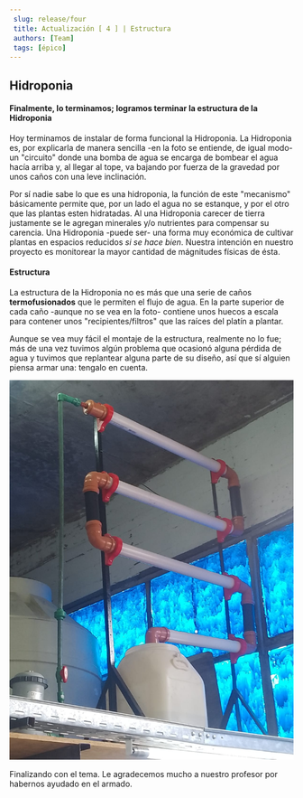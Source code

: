 ```yaml
---
 slug: release/four
 title: Actualización [ 4 ] | Estructura
 authors: [Team]
 tags: [épico]
---
```


## Hidroponia

#### **Finalmente, lo terminamos; logramos terminar la estructura de la Hidroponia**

Hoy terminamos de instalar de forma funcional la Hidroponia. 
La Hidroponia es, por explicarla de manera sencilla -en la foto se entiende, de igual modo- un "circuito" donde una bomba de agua se encarga de bombear el agua hacía arriba y, al llegar al tope, va bajando por fuerza de la gravedad por unos caños con una leve inclinación. 

Por sí nadie sabe lo que es una hidroponia, la función de este "mecanismo" básicamente permite que, por un lado el agua no se estanque, y por el otro que las plantas esten hidratadas. Al una Hidroponia carecer de tierra justamente se le agregan minerales y/o nutrientes para compensar su carencia. Una Hidroponia -puede ser- una forma muy económica de cultivar plantas en espacios reducidos *si se hace bien*. Nuestra intención en nuestro proyecto es monitorear la mayor cantidad de mágnitudes físicas de ésta.

#### Estructura

La estructura de la Hidroponia no es más que una serie de caños **termofusionados** que le permiten el flujo de agua. En la parte superior de cada caño -aunque no se vea en la foto- contiene unos huecos a escala para contener unos "recipientes/filtros" que las raíces del platín a plantar.

Aunque se vea muy fácil el montaje de la estructura, realmente no lo fue; más de una vez tuvimos algún problema que ocasionó alguna pérdida de agua y tuvimos que replantear alguna parte de su diseño, así que sí alguien piensa armar una: tengalo en cuenta. 

![](../Ref/Hidroponia_one.jpeg)

Finalizando con el tema. Le agradecemos mucho a nuestro profesor por habernos ayudado en el armado.